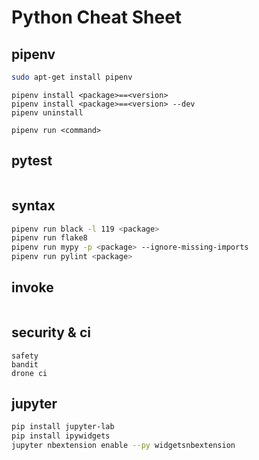 # Python Cheat Sheet

## pipenv
```bash
sudo apt-get install pipenv
```

```
pipenv install <package>==<version>
pipenv install <package>==<version> --dev
pipenv uninstall

pipenv run <command>
```

## pytest
```bash
```

## syntax
```bash
pipenv run black -l 119 <package>
pipenv run flake8
pipenv run mypy -p <package> --ignore-missing-imports
pipenv run pylint <package>
```

## invoke
```bash
```

## security & ci
```
safety
bandit
drone ci
```

## jupyter
```bash
pip install jupyter-lab
pip install ipywidgets
jupyter nbextension enable --py widgetsnbextension
```
